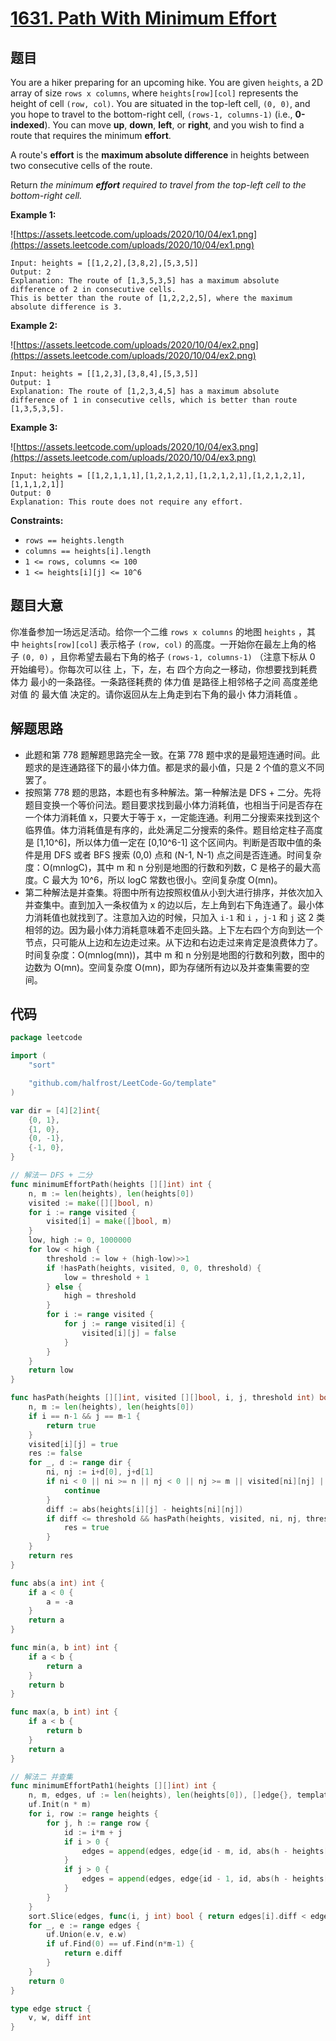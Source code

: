 # [1631. Path With Minimum Effort](https://leetcode.com/problems/path-with-minimum-effort/)

## 题目

You are a hiker preparing for an upcoming hike. You are given `heights`, a 2D array of size `rows x columns`, where `heights[row][col]` represents the height of cell `(row, col)`. You are situated in the top-left cell, `(0, 0)`, and you hope to travel to the bottom-right cell, `(rows-1, columns-1)` (i.e., **0-indexed**). You can move **up**, **down**, **left**, or **right**, and you wish to find a route that requires the minimum **effort**.

A route's **effort** is the **maximum absolute difference** in heights between two consecutive cells of the route.

Return *the minimum **effort** required to travel from the top-left cell to the bottom-right cell.*

**Example 1:**

![https://assets.leetcode.com/uploads/2020/10/04/ex1.png](https://assets.leetcode.com/uploads/2020/10/04/ex1.png)

```
Input: heights = [[1,2,2],[3,8,2],[5,3,5]]
Output: 2
Explanation: The route of [1,3,5,3,5] has a maximum absolute difference of 2 in consecutive cells.
This is better than the route of [1,2,2,2,5], where the maximum absolute difference is 3.
```

**Example 2:**

![https://assets.leetcode.com/uploads/2020/10/04/ex2.png](https://assets.leetcode.com/uploads/2020/10/04/ex2.png)

```
Input: heights = [[1,2,3],[3,8,4],[5,3,5]]
Output: 1
Explanation: The route of [1,2,3,4,5] has a maximum absolute difference of 1 in consecutive cells, which is better than route [1,3,5,3,5].
```

**Example 3:**

![https://assets.leetcode.com/uploads/2020/10/04/ex3.png](https://assets.leetcode.com/uploads/2020/10/04/ex3.png)

```
Input: heights = [[1,2,1,1,1],[1,2,1,2,1],[1,2,1,2,1],[1,2,1,2,1],[1,1,1,2,1]]
Output: 0
Explanation: This route does not require any effort.
```

**Constraints:**

- `rows == heights.length`
- `columns == heights[i].length`
- `1 <= rows, columns <= 100`
- `1 <= heights[i][j] <= 10^6`

## 题目大意

你准备参加一场远足活动。给你一个二维 `rows x columns` 的地图 `heights` ，其中 `heights[row][col]` 表示格子 `(row, col)` 的高度。一开始你在最左上角的格子 `(0, 0)` ，且你希望去最右下角的格子 `(rows-1, columns-1)` （注意下标从 0 开始编号）。你每次可以往 上，下，左，右 四个方向之一移动，你想要找到耗费 体力 最小的一条路径。一条路径耗费的 体力值 是路径上相邻格子之间 高度差绝对值 的 最大值 决定的。请你返回从左上角走到右下角的最小 体力消耗值 。

## 解题思路

- 此题和第 778 题解题思路完全一致。在第 778 题中求的是最短连通时间。此题求的是连通路径下的最小体力值。都是求的最小值，只是 2 个值的意义不同罢了。
- 按照第 778 题的思路，本题也有多种解法。第一种解法是 DFS + 二分。先将题目变换一个等价问法。题目要求找到最小体力消耗值，也相当于问是否存在一个体力消耗值 x，只要大于等于 x，一定能连通。利用二分搜索来找到这个临界值。体力消耗值是有序的，此处满足二分搜索的条件。题目给定柱子高度是 [1,10^6]，所以体力值一定在 [0,10^6-1] 这个区间内。判断是否取中值的条件是用 DFS 或者 BFS 搜索 (0,0) 点和 (N-1, N-1) 点之间是否连通。时间复杂度：O(mnlogC)，其中 m 和 n 分别是地图的行数和列数，C 是格子的最大高度。C 最大为 10^6，所以 logC 常数也很小。空间复杂度 O(mn)。
- 第二种解法是并查集。将图中所有边按照权值从小到大进行排序，并依次加入并查集中。直到加入一条权值为 x 的边以后，左上角到右下角连通了。最小体力消耗值也就找到了。注意加入边的时候，只加入 `i-1` 和 `i` ，`j-1` 和 `j` 这 2 类相邻的边。因为最小体力消耗意味着不走回头路。上下左右四个方向到达一个节点，只可能从上边和左边走过来。从下边和右边走过来肯定是浪费体力了。时间复杂度：O(mnlog(mn))，其中 m 和 n 分别是地图的行数和列数，图中的边数为 O(mn)。空间复杂度 O(mn)，即为存储所有边以及并查集需要的空间。

## 代码

```go
package leetcode

import (
    "sort"

    "github.com/halfrost/LeetCode-Go/template"
)

var dir = [4][2]int{
    {0, 1},
    {1, 0},
    {0, -1},
    {-1, 0},
}

// 解法一 DFS + 二分
func minimumEffortPath(heights [][]int) int {
    n, m := len(heights), len(heights[0])
    visited := make([][]bool, n)
    for i := range visited {
        visited[i] = make([]bool, m)
    }
    low, high := 0, 1000000
    for low < high {
        threshold := low + (high-low)>>1
        if !hasPath(heights, visited, 0, 0, threshold) {
            low = threshold + 1
        } else {
            high = threshold
        }
        for i := range visited {
            for j := range visited[i] {
                visited[i][j] = false
            }
        }
    }
    return low
}

func hasPath(heights [][]int, visited [][]bool, i, j, threshold int) bool {
    n, m := len(heights), len(heights[0])
    if i == n-1 && j == m-1 {
        return true
    }
    visited[i][j] = true
    res := false
    for _, d := range dir {
        ni, nj := i+d[0], j+d[1]
        if ni < 0 || ni >= n || nj < 0 || nj >= m || visited[ni][nj] || res {
            continue
        }
        diff := abs(heights[i][j] - heights[ni][nj])
        if diff <= threshold && hasPath(heights, visited, ni, nj, threshold) {
            res = true
        }
    }
    return res
}

func abs(a int) int {
    if a < 0 {
        a = -a
    }
    return a
}

func min(a, b int) int {
    if a < b {
        return a
    }
    return b
}

func max(a, b int) int {
    if a < b {
        return b
    }
    return a
}

// 解法二 并查集
func minimumEffortPath1(heights [][]int) int {
    n, m, edges, uf := len(heights), len(heights[0]), []edge{}, template.UnionFind{}
    uf.Init(n * m)
    for i, row := range heights {
        for j, h := range row {
            id := i*m + j
            if i > 0 {
                edges = append(edges, edge{id - m, id, abs(h - heights[i-1][j])})
            }
            if j > 0 {
                edges = append(edges, edge{id - 1, id, abs(h - heights[i][j-1])})
            }
        }
    }
    sort.Slice(edges, func(i, j int) bool { return edges[i].diff < edges[j].diff })
    for _, e := range edges {
        uf.Union(e.v, e.w)
        if uf.Find(0) == uf.Find(n*m-1) {
            return e.diff
        }
    }
    return 0
}

type edge struct {
    v, w, diff int
}
```